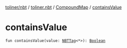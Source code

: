 [toliner/nbt](../../index.md) / [toliner.nbt](../index.md) / [CompoundMap](index.md) / [containsValue](./contains-value.md)

# containsValue

`fun containsValue(value: `[`NBTTag`](../-n-b-t-tag/index.md)`<*>): `[`Boolean`](https://kotlinlang.org/api/latest/jvm/stdlib/kotlin/-boolean/index.html)